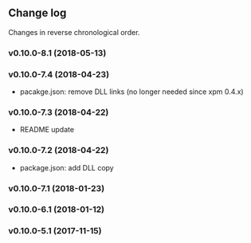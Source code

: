 ## Change log

Changes in reverse chronological order.

### v0.10.0-8.1 (2018-05-13)

### v0.10.0-7.4 (2018-04-23)

- pacakge.json: remove DLL links (no longer needed since xpm 0.4.x)

### v0.10.0-7.3 (2018-04-22)

- README update

### v0.10.0-7.2 (2018-04-22)

- package.json: add DLL copy

### v0.10.0-7.1 (2018-01-23)

### v0.10.0-6.1 (2018-01-12)

### v0.10.0-5.1 (2017-11-15)
